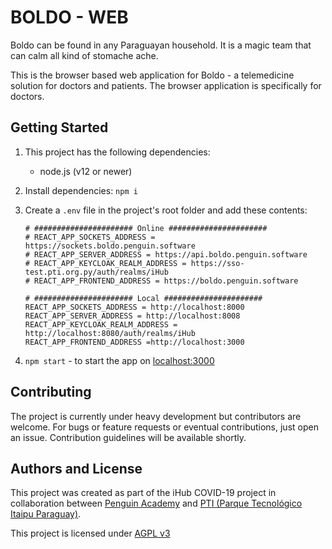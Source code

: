 # BOLDO - WEB

Boldo can be found in any Paraguayan household. It is a magic team that can calm all kind of stomache ache.

This is the browser based web application for Boldo - a telemedicine solution for doctors and patients.
The browser application is specifically for doctors.

## Getting Started

1. This project has the following dependencies:

   - node.js (v12 or newer)

2. Install dependencies: `npm i`

3. Create a `.env` file in the project's root folder and add these contents:

   ```
   # ###################### Online ######################
   # REACT_APP_SOCKETS_ADDRESS = https://sockets.boldo.penguin.software
   # REACT_APP_SERVER_ADDRESS = https://api.boldo.penguin.software
   # REACT_APP_KEYCLOAK_REALM_ADDRESS = https://sso-test.pti.org.py/auth/realms/iHub
   # REACT_APP_FRONTEND_ADDRESS = https://boldo.penguin.software

   # ###################### Local ######################
   REACT_APP_SOCKETS_ADDRESS = http://localhost:8000
   REACT_APP_SERVER_ADDRESS = http://localhost:8008
   REACT_APP_KEYCLOAK_REALM_ADDRESS = http://localhost:8080/auth/realms/iHub
   REACT_APP_FRONTEND_ADDRESS =http://localhost:3000
   ```

4. `npm start` - to start the app on [localhost:3000](http://localhost:3000)

## Contributing

The project is currently under heavy development but contributors are welcome. For bugs or feature requests or eventual contributions, just open an issue. Contribution guidelines will be available shortly.

## Authors and License

This project was created as part of the iHub COVID-19 project in collaboration between [Penguin Academy](https://penguin.academy) and [PTI (Parque Tecnológico Itaipu Paraguay)](http://pti.org.py).

This project is licensed under
[AGPL v3](LICENSE)
